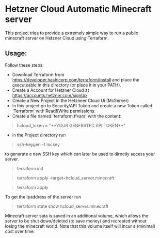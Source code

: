 # Hetzner Cloud Automatic Minecraft server

This project tries to provide a extremely simple way to run a public minecraft server on Hetzner Cloud using Terraform.



## Usage:

Follow these steps:

* Download Terraform from https://developer.hashicorp.com/terraform/install and place the executeable in this directory (or place it in your PATH).
* Create a Account for Hetzner Cloud at https://accounts.hetzner.com/signUp
* Create a New Project in the Hetzneer Cloud Ui (McServer)
* In this project go to Security/API Token and create a new Token called 'Terraform' with Read&Write permissions.
* Create a file named 'terraform.tfvars' with the content: 
> hcloud_token = "\*\*YOUR GENERATED API TOKEN\*\*"
* in the Project directory run 
> ssh-keygen -f mckey

to generate e new SSH key which can later be used to directly access your server.

> terraform init

> terraform apply -target=hcloud_server.minecraft

> terraform apply

To get the Ipaddress of the server run
> terraform state show hcloud_server.minecraft


Minecraft server sata is saved in an additional volume, which allows the server to be shut down/deleted (to save money) and recreated without losing the minecraft world. Note that this volume itself will incur a (minimal) cost over time.